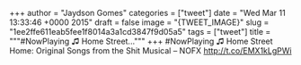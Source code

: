 
+++
author = "Jaydson Gomes"
categories = ["tweet"]
date = "Wed Mar 11 13:33:46 +0000 2015"
draft = false
image = "{TWEET_IMAGE}"
slug = "1ee2ffe611eab5fee1f8014a3a1cd3847f9d05a5"
tags = ["tweet"]
title = """#NowPlaying ♫ Home Street..."""
+++
#NowPlaying ♫ Home Street Home: Original Songs from the Shit Musical – NOFX http://t.co/EMX1kLgPWi
